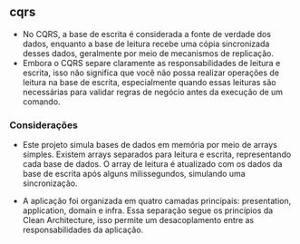 ## cqrs

- No CQRS, a base de escrita é considerada a fonte de verdade dos dados, enquanto a base de leitura recebe uma cópia sincronizada desses dados, geralmente por meio de mecanismos de replicação.
- Embora o CQRS separe claramente as responsabilidades de leitura e escrita, isso não significa que você não possa realizar operações de leitura na base de escrita, especialmente quando essas leituras são necessárias para validar regras de negócio antes da execução de um comando.

### Considerações

- Este projeto simula bases de dados em memória por meio de arrays simples. Existem arrays separados para leitura e escrita, representando cada base de dados. O array de leitura é atualizado com os dados da base de escrita após alguns milissegundos, simulando uma sincronização.

- A aplicação foi organizada em quatro camadas principais: presentation, application, domain e infra. Essa separação segue os princípios da Clean Architecture, isso permite um desacoplamento entre as responsabilidades da aplicação.



